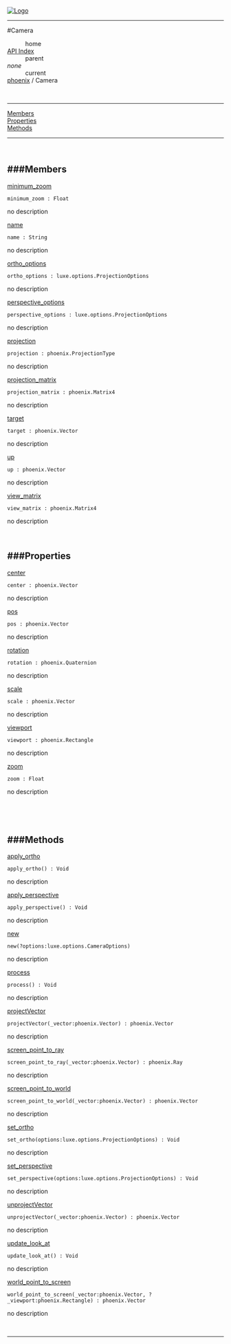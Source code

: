 
[![Logo](../../images/logo.png)](../../index.html)

---

#Camera


&emsp;&emsp;&emsp;home   
[API Index](../../api/index.html#phoenix)   
&emsp;&emsp;&emsp;parent    
_none_   
&emsp;&emsp;&emsp;current    
[phoenix](./) / Camera

<br/>

---


[Members](#Members)   
[Properties](#Properties)   
[Methods](#Methods)   


---

&nbsp;   

<a class="lift" name="Members" ></a>
###Members   
---
<a class="lift" name="minimum_zoom" href="#minimum_zoom">minimum_zoom</a>



`minimum_zoom : Float`

<span class="small_desc_flat"> no description </span>   

<a class="lift" name="name" href="#name">name</a>



`name : String`

<span class="small_desc_flat"> no description </span>   

<a class="lift" name="ortho_options" href="#ortho_options">ortho_options</a>



`ortho_options : luxe.options.ProjectionOptions`

<span class="small_desc_flat"> no description </span>   

<a class="lift" name="perspective_options" href="#perspective_options">perspective_options</a>



`perspective_options : luxe.options.ProjectionOptions`

<span class="small_desc_flat"> no description </span>   

<a class="lift" name="projection" href="#projection">projection</a>



`projection : phoenix.ProjectionType`

<span class="small_desc_flat"> no description </span>   

<a class="lift" name="projection_matrix" href="#projection_matrix">projection_matrix</a>



`projection_matrix : phoenix.Matrix4`

<span class="small_desc_flat"> no description </span>   

<a class="lift" name="target" href="#target">target</a>



`target : phoenix.Vector`

<span class="small_desc_flat"> no description </span>   

<a class="lift" name="up" href="#up">up</a>



`up : phoenix.Vector`

<span class="small_desc_flat"> no description </span>   

<a class="lift" name="view_matrix" href="#view_matrix">view_matrix</a>



`view_matrix : phoenix.Matrix4`

<span class="small_desc_flat"> no description </span>   

&nbsp;   

<a class="lift" name="Properties" ></a>
###Properties   
---
<a class="lift" name="center" href="#center">center</a>



`center : phoenix.Vector`

<span class="small_desc_flat"> no description </span>   

<a class="lift" name="pos" href="#pos">pos</a>



`pos : phoenix.Vector`

<span class="small_desc_flat"> no description </span>   

<a class="lift" name="rotation" href="#rotation">rotation</a>



`rotation : phoenix.Quaternion`

<span class="small_desc_flat"> no description </span>   

<a class="lift" name="scale" href="#scale">scale</a>



`scale : phoenix.Vector`

<span class="small_desc_flat"> no description </span>   

<a class="lift" name="viewport" href="#viewport">viewport</a>



`viewport : phoenix.Rectangle`

<span class="small_desc_flat"> no description </span>   

<a class="lift" name="zoom" href="#zoom">zoom</a>



`zoom : Float`

<span class="small_desc_flat"> no description </span>   

&nbsp;   

&nbsp;   

<a class="lift" name="Methods" ></a>
###Methods   
---
<a class="lift" name="apply_ortho" href="#apply_ortho">apply_ortho</a>



`apply_ortho() : Void`

<span class="small_desc_flat"> no description </span>   

<a class="lift" name="apply_perspective" href="#apply_perspective">apply_perspective</a>



`apply_perspective() : Void`

<span class="small_desc_flat"> no description </span>   

<a class="lift" name="new" href="#new">new</a>



`new(?options:luxe.options.CameraOptions) `

<span class="small_desc_flat"> no description </span>   

<a class="lift" name="process" href="#process">process</a>



`process() : Void`

<span class="small_desc_flat"> no description </span>   

<a class="lift" name="projectVector" href="#projectVector">projectVector</a>



`projectVector(_vector:phoenix.Vector) : phoenix.Vector`

<span class="small_desc_flat"> no description </span>   

<a class="lift" name="screen_point_to_ray" href="#screen_point_to_ray">screen_point_to_ray</a>



`screen_point_to_ray(_vector:phoenix.Vector) : phoenix.Ray`

<span class="small_desc_flat"> no description </span>   

<a class="lift" name="screen_point_to_world" href="#screen_point_to_world">screen_point_to_world</a>



`screen_point_to_world(_vector:phoenix.Vector) : phoenix.Vector`

<span class="small_desc_flat"> no description </span>   

<a class="lift" name="set_ortho" href="#set_ortho">set_ortho</a>



`set_ortho(options:luxe.options.ProjectionOptions) : Void`

<span class="small_desc_flat"> no description </span>   

<a class="lift" name="set_perspective" href="#set_perspective">set_perspective</a>



`set_perspective(options:luxe.options.ProjectionOptions) : Void`

<span class="small_desc_flat"> no description </span>   

<a class="lift" name="unprojectVector" href="#unprojectVector">unprojectVector</a>



`unprojectVector(_vector:phoenix.Vector) : phoenix.Vector`

<span class="small_desc_flat"> no description </span>   

<a class="lift" name="update_look_at" href="#update_look_at">update_look_at</a>



`update_look_at() : Void`

<span class="small_desc_flat"> no description </span>   

<a class="lift" name="world_point_to_screen" href="#world_point_to_screen">world_point_to_screen</a>



`world_point_to_screen(_vector:phoenix.Vector, ?_viewport:phoenix.Rectangle) : phoenix.Vector`

<span class="small_desc_flat"> no description </span>   



&nbsp;
&nbsp;
&nbsp;

---  


&nbsp;   
&nbsp;   